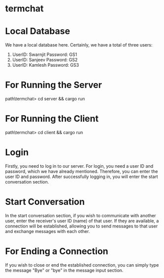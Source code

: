 # termchat
# Local Database
We have a local database here. Certainly, we have a total of three users:
1) UserID: Swarnjit   Password: GS1
2) UserID: Sanjeev    Password: GS2
3) UserID: Kamlesh    Password: GS3

# For Running the Server
path\termchat> cd server && cargo run

# For Running the Client
path\termchat> cd client && cargo run

# Login
Firstly, you need to log in to our server. For login, you need a user ID and password, which we have already mentioned. Therefore, you can enter the user ID and password. After successfully logging in, you will enter the start conversation section.

# Start Conversation
In the start conversation section, if you wish to communicate with another user, enter the receiver's user ID (name) of that user. If they are available, a connection will be established, allowing you to send messages to that user and exchange messages with each other.


# For Ending a Connection
If you wish to close or end the established connection, you can simply type the message "Bye" or "bye" in the message input section.

